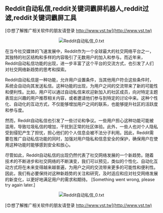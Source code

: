 ## **Reddit自动私信,reddit关键词霸屏机器人,reddit过滤,reddit关键词霸屏工具**

[😍想了解推广相关软件的朋友请登录 http://www.vst.tw](http://www.vst.tw)

 <center><img src="https://vst.tw/MP4/tuiguang/png/7.png" alt="Reddit自动私信_0.txt"></center>

在当今社交媒体的飞速发展中，Reddit作为一个全球最大的社交网络平台之一，其独特的社区结构和多样的内容吸引了无数用户的加入和参与。而近年来，Reddit自动私信功能的出现，进一步丰富了这个平台的交流方式，也引发了人们对社交网络新趋势的思考和探索。

Reddit自动私信是一种功能，允许用户设置条件，当其他用户符合这些条件时，系统会自动向其发送私信。这种功能的出现，为用户之间的交流带来了新的可能性和便利性。比如，用户可以通过自动私信来欢迎新加入的社区成员，向对特定主题表现出兴趣的用户推荐相关内容，或者邀请他们参与到特定的讨论中来。这种个性化、自动化的互动方式，不仅能够增加用户之间的联系，也能够提升社区的活跃度和参与度。

然而，Reddit自动私信也引发了一些讨论和争议。一些用户担心这种功能可能被滥用，导致垃圾私信的增加，干扰到正常的社区体验。此外，一些人也对个人隐私受到侵犯产生了担忧，担心他们的个人信息会被不法分子利用。因此，Reddit需要在推广自动私信功能的同时，加强对用户隐私和信息安全的保护，确保用户在使用这种功能时能够感到安全和放心。

尽管如此，Reddit自动私信的出现仍然代表了社交网络发展的一个新趋势。随着技术的不断进步和社交网络的不断演变，我们可以预见，类似的个性化、自动化互动方式将在未来变得越来越普遍，为用户之间的交流带来更多的可能性和便利性。因此，我们有必要保持对这种新趋势的关注和研究，及时适应和应对社交网络发展的新变化，以更好地满足用户的需求和期待。
[Something went wrong, please try again later.]

 <center><img src="https://vst.tw/MP4/tuiguang/png/1.png" alt="Reddit自动私信_0.txt"></center>

[😍想了解推广相关软件的朋友请登录 http://www.vst.tw](http://www.vst.tw)



